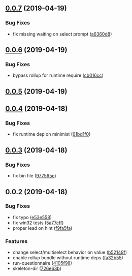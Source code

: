 ## [0.0.7](https://github.com/huochunpeng/makes/compare/v0.0.6...v0.0.7) (2019-04-19)


### Bug Fixes

* fix missing waiting on select prompt ([a6360d8](https://github.com/huochunpeng/makes/commit/a6360d8))



## [0.0.6](https://github.com/huochunpeng/makes/compare/v0.0.5...v0.0.6) (2019-04-19)


### Bug Fixes

* bypass rollup for runtime require ([cb016cc](https://github.com/huochunpeng/makes/commit/cb016cc))



## [0.0.5](https://github.com/huochunpeng/makes/compare/v0.0.4...v0.0.5) (2019-04-19)



## [0.0.4](https://github.com/huochunpeng/makes/compare/v0.0.3...v0.0.4) (2019-04-18)


### Bug Fixes

* fix runtime dep on minimist ([61bd1f0](https://github.com/huochunpeng/makes/commit/61bd1f0))



## [0.0.3](https://github.com/huochunpeng/makes/compare/v0.0.2...v0.0.3) (2019-04-18)


### Bug Fixes

* fix bin file ([977565e](https://github.com/huochunpeng/makes/commit/977565e))



## 0.0.2 (2019-04-18)


### Bug Fixes

* fix typo ([e53e558](https://github.com/huochunpeng/makes/commit/e53e558))
* fix win32 tests ([5a77cff](https://github.com/huochunpeng/makes/commit/5a77cff))
* proper lead on hint ([f9fa5fa](https://github.com/huochunpeng/makes/commit/f9fa5fa))


### Features

* change select/multiselect behavior on value ([b52149f](https://github.com/huochunpeng/makes/commit/b52149f))
* enable rollup bundle without runtime deps ([fa32b55](https://github.com/huochunpeng/makes/commit/fa32b55))
* run-questionnaire ([4105f98](https://github.com/huochunpeng/makes/commit/4105f98))
* skeleton-dir ([726e63b](https://github.com/huochunpeng/makes/commit/726e63b))




